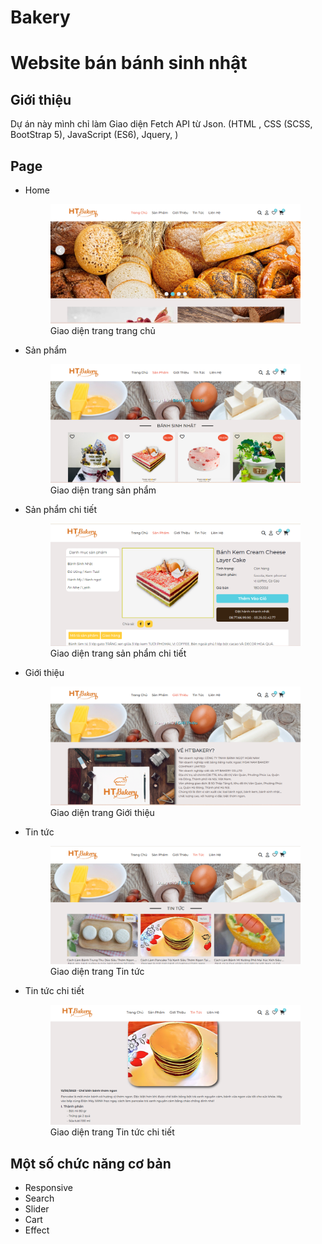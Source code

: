 # Bakery
<h1>Website bán bánh sinh nhật</h1>
<h2>Giới thiệu</h2>
<p>Dự án này mình chỉ làm Giao diện Fetch API từ Json. (HTML , CSS (SCSS, BootStrap 5), JavaScript (ES6), Jquery, )</p>

<h2>Page</h2>

<ul>
    <li>
        <p>Home</p>
        <figure>
            <img src="./image/homepage.png" alt="Trang Chủ"/>
            <figcaption>Giao diện trang trang chủ</figcaption>
        </figure>
    </li>
    <li>
     <p>Sản phẩm</p>
        <figure>
            <img src="./image/productpage.png" alt="Sản phẩm"/>
            <figcaption>Giao diện trang sản phẩm</figcaption>
        </figure>
    </li>
  <li>
     <p>Sản phẩm chi tiết</p>
        <figure>
            <img src="./image/productdetailpage.png" alt="Sản phẩm chi tiết"/>
            <figcaption>Giao diện trang sản phẩm chi tiết</figcaption>
        </figure>
    </li>
    <li>
     <p>Giới thiệu</p>
        <figure>
            <img src="./image/aboutuspage.png" alt="Giới thiệu"/>
            <figcaption>Giao diện trang Giới thiệu</figcaption>
        </figure>
    </li>
    <li>
       <p>Tin tức</p>
        <figure>
            <img src="./image/newspage.png" alt="Tin tức"/>
            <figcaption>Giao diện trang Tin tức</figcaption>
        </figure>
    </li>
     <li>
     <p>Tin tức chi tiết</p>
        <figure>
            <img src="./image/newdetailpage.png" alt="Tin tức chi tiết"/>
            <figcaption>Giao diện trang Tin tức chi tiết</figcaption>
        </figure>
    </li>
</ul>

<h2>Một số chức năng cơ bản </h2>

<ul>
    <li>Responsive</li>
    <li>Search</li>
    <li>Slider</li>
    <li>Cart</li>
    <li>Effect</li>
</ul>

